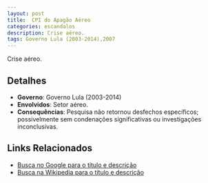 ```yaml
---
layout: post
title:  CPI do Apagão Aéreo
categories: escandalos
description: Crise aéreo.
tags: Governo Lula (2003-2014),2007
---
```


Crise aéreo.

## Detalhes
- **Governo**: Governo Lula (2003-2014)
- **Envolvidos**: Setor aéreo.
- **Consequências**: Pesquisa não retornou desfechos específicos; possivelmente sem condenações significativas ou investigações inconclusivas.

## Links Relacionados
- [Busca no Google para o título e descrição](https://www.google.com/search?q=CPI%20do%20Apag%C3%A3o%20A%C3%A9reo%20Crise%20a%C3%A9reo.%20Governo%20Lula%20%282003-2014%29)
- [Busca na Wikipedia para o título e descrição](https://en.wikipedia.org/w/index.php?search=CPI%20do%20Apag%C3%A3o%20A%C3%A9reo%20Crise%20a%C3%A9reo.%20Governo%20Lula%20%282003-2014%29)

